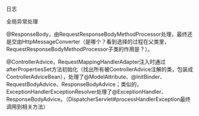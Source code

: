 日志



全局异常处理

@ResponseBody，由RequestResponseBodyMethodProcessor处理，最终还是交由HttpMessageConverter（是哪个？看到选择的过程在父类里，RequestResponseBodyMethodProcessor子类的作用是？）。

@ControllerAdvice，RequestMappingHandlerAdapter注入时通过afterPropertiesSet方法初始化（找出所有被ControllerAdvice注解的类，包装成ControllerAdviceBean），处理了@ModelAttribute、@InitBinder、RequestBodyAdvice、ResponseBodyAdvice；类似的，ExceptionHandlerExceptionResolver处理了@ExceptionHandler、ResponseBodyAdvice。（DispatcherServlet#processHandlerException最终调用到相关方法）

